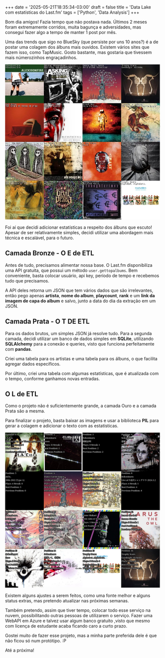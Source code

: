+++
date = '2025-05-21T18:35:34-03:00'
draft = false
title = 'Data Lake com estatísticas do Last.fm'
tags = ['Python', 'Data Analysis']
+++

Bom dia amigos! Fazia tempo que não postava nada. Últimos 2 meses foram extremamente corridos, muita bagunça e adversidades, mas consegui fazer algo a tempo de manter 1 post por mês.

Uma das trends que sigo no BlueSky (que persiste por uns 10 anos?) é a de postar uma colagem dos álbuns mais ouvidos. Existem vários sites que fazem isso, como TapMusic. Gosto bastante, mas gostaria que tivessem mais númerozinhos engraçadinhos.

![Colagem TapMusic](https://github.com/cheshireviolet/cheshireviolet.github.io/blob/main/content/blog/static/lastfm/collage.jpg)

Foi aí que decidi adicionar estatísticas a respeito dos álbuns que escuto! Apesar de ser relativamente simples, decidi utilizar uma abordagem mais técnica e escalável, para o futuro.

## Camada Bronze - O E de ETL

Antes de tudo, precisamos alimentar nossa base. O Last.fm disponibiliza uma API gratuita, que possui um método `user.gettopalbums`. Bem conveniente, basta colocar usuário, api key, período de tempo e recebemos tudo que precisamos.

A API deles retorna um JSON que tem vários dados que são irrelevantes, então pego apenas **artista**, **nome do album**, **playcount**, **rank** e um **link da imagem de capa do album** e salvo, junto a data do dia da extração em um JSON.

## Camada Prata - O T DE ETL

Para os dados brutos, um simples JSON já resolve tudo. Para a segunda camada, decidi utilizar um banco de dados simples em **SQLite**, utilizando **SQLAlchemy** para a conexão e queries, visto que funciona perfeitamente com **pandas**.

Criei uma tabela para os artistas e uma tabela para os álbuns, o que facilita agregar dados específicos.

Por último, criei uma tabela com algumas estatísticas, que é atualizada com o tempo, conforme ganhamos novas entradas.

## O L de ETL

Como o projeto não é suficientemente grande, a camada Ouro e a camada Prata são a mesma.

Para finalizar o projeto, basta baixar as imagens e usar a biblioteca **PIL** para gerar a colagem e adicionar o texto com as estatísticas.

![Colagem Final!](https://github.com/cheshireviolet/cheshireviolet.github.io/blob/main/content/blog/static/lastfm/collage2.jpg)

Existem alguns ajustes a serem feitos, como uma fonte melhor e alguns status extras, mas pretendo atualizar nas próximas semanas.

Também pretendo, assim que tiver tempo, colocar todo esse serviço na nuvem, possibilitando outras pessoas de utilizarem o serviço. Fazer uma WebAPI em Azure e talvez usar algum banco gratuito ,visto que mesmo com licença de estudante acaba ficando caro a curto prazo.

Gostei muito de fazer esse projeto, mas a minha parte preferida dele é que não ficou só num protótipo. :P

Até a próxima!
